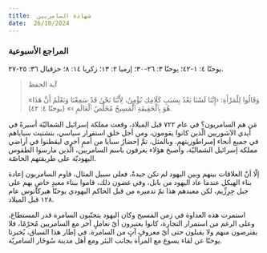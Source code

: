 ```yaml
---
title:  شهادة السامريين
date:  26/10/2024
---
```


### المراجع الأسبوعية
يوحنّا ٤: ١-٤٢؛ يوحنّا ٣: ٢٦-٣٠؛ إرميا ٢: ١٣؛ زكريا ١٤: ٨؛ حزقيال ٣٦: ٢٥-٢٧.

> <p>آية الحفظ</p>
> «وَقَالُوا لِلْمَرْأَةِ: ‹إِنَّنَا لَسْنَا بَعْدُ بِسَبَبِ كَلَامِكِ نُؤْمِنُ، لِأَنَّنَا نَحْنُ قَدْ سَمِعْنَا وَنَعْلَمُ أَنَّ هَذَا هُوَ بِٱلْحَقِيقَةِ ٱلْمَسِيحُ مُخَلِّصُ ٱلْعَالَمِ ›» (يوحنّا ٤: ٤٢).

مَن هم السامريون؟ في عام ٧٢٢ قبل الميلاد، وقعت مملكة إسرائيل الشماليّة أسيرةً في أيدي الآشوريين الّذين كانوا يقومون، ومن أجل خلق استقرار سياسي، بتشتيت سباياهم في جميع أنحاء إمبراطوريتهم. وبالمثل، تمَّ إحضارُ سبايا من أُممٍ أخرى ليقطنوا في أراضي مملكة إسرائيل الشماليّة، وأصبحَ هؤلاء يعرفون باسم السامريين، الّذين مارسوا الطقوس اليهوديّة على طريقتهم الخاصّة.

إلّا أنّ العلاقات بينهم وبين اليهود لم تكن جيدةً، فعلى سبيل المثال، قاوم السامريون إعادة بناء الهيكل عندما عاد اليهود من بابل، وفي غضون ذلك، قاموا ببناء معبدٍ خاصٍ بهم على جبل جِرِزِّيم، لكن معبدهم هذا تمّ تدميره من قبل الحاكم اليهودي يوحنّا هيركانوس عام ١٢٨ قبل الميلاد.

استمرت هذه العداوة في زمن المسيح وكان اليهود يتجنّبون السامرة قدر المستطاع، وعلى الرغم من استمرار التجارة، كانوا يعتبرون أيّ تعاملٍ آخر مع السامريين مُحرّمًا، فلا يقترضون منهم ولا يقبلون حتى أيّ معروفٍ آتٍ من السامرة. في إطار هذا السياق، يُخبرنا يوحنّا عن لقاء يسوع مع المرأة بجانب البئر ومع أهل مدينة سُوخَار السامريّة.